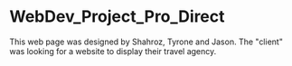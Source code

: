 # WebDev_Project_Pro_Direct
This web page was designed by Shahroz, Tyrone and Jason. The "client" was looking for a website to display their travel agency.
